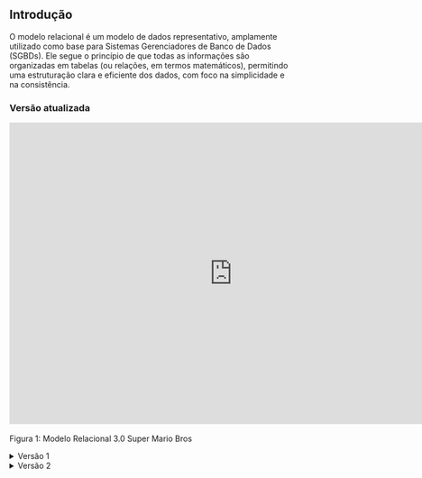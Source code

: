 ## Introdução

O modelo relacional é um modelo de dados representativo, amplamente utilizado como base para Sistemas Gerenciadores de Banco de Dados (SGBDs). Ele segue o princípio de que todas as informações são organizadas em tabelas (ou relações, em termos matemáticos), permitindo uma estruturação clara e eficiente dos dados, com foco na simplicidade e na consistência.


### Versão atualizada

<iframe width="790" height="535" src="https://lucid.app/documents/embedded/c5fcc57f-6aac-4f5e-b47b-98853051d532" id="k9tudGX0Pcl3" frameborder="0" scrolling="no" allow="fullscreen; clipboard-read; clipboard-write" allowfullscreen></iframe>

Figura 1: Modelo Relacional 3.0 Super Mario Bros 

<details>

  <summary>Versão 1</summary>
  <img src="https://github.com/SBD1/2024.2-Super-Mario-Bros/raw/main/docs/assets/modelo-relacional-v1.jpeg" alt="Diagrama Entidade Relacional 1.0 Super Mario Bros">
  Figura 2: Diagrama Entidade Relacional 1.0 Super Mario Bros
</details>

<details>
  <summary>Versão 2</summary>
  <img src="https://github.com/SBD1/2024.2-Super-Mario-Bros/raw/main/docs/assets/modelo-relacional-v2.jpeg" alt="Diagrama Entidade Relacional 2.0 Super Mario Bros">
  Figura 3: Diagrama Entidade Relacional 2.0 Super Mario Bros
</details>